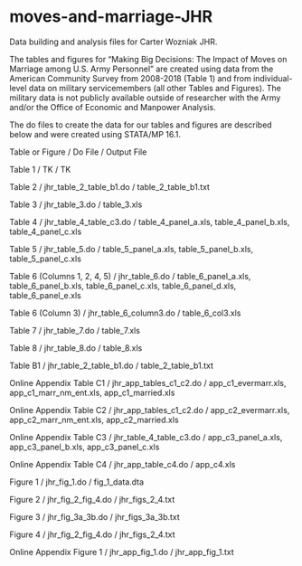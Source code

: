 # moves-and-marriage-JHR
Data building and analysis files for Carter Wozniak JHR.

The tables and figures for “Making Big Decisions: The Impact of Moves on Marriage among U.S. Army Personnel” are created using data from the American Community Survey from 2008-2018 (Table 1) and from individual-level data on military servicemembers (all other Tables and Figures).  The military data is not publicly available outside of researcher with the Army and/or the Office of Economic and Manpower Analysis. 

The do files to create the data for our tables and figures are described below and were created using STATA/MP 16.1.  

Table or Figure / Do File /	Output File

Table 1	/ TK / TK

Table 2 /	jhr_table_2_table_b1.do /	table_2_table_b1.txt

Table 3 /	jhr_table_3.do / table_3.xls

Table 4 /	jhr_table_4_table_c3.do	/ table_4_panel_a.xls, table_4_panel_b.xls, table_4_panel_c.xls

Table 5	/ jhr_table_5.do	/ table_5_panel_a.xls, table_5_panel_b.xls, table_5_panel_c.xls

Table 6 (Columns 1, 2, 4, 5) /	jhr_table_6.do /	table_6_panel_a.xls, table_6_panel_b.xls, table_6_panel_c.xls, table_6_panel_d.xls, table_6_panel_e.xls

Table 6 (Column 3) /	jhr_table_6_column3.do	/ table_6_col3.xls

Table 7 /	jhr_table_7.do /	table_7.xls

Table 8	/ jhr_table_8.do	/ table_8.xls

Table B1	/ jhr_table_2_table_b1.do /	table_2_table_b1.txt

Online Appendix Table C1 /	jhr_app_tables_c1_c2.do /	app_c1_evermarr.xls, app_c1_marr_nm_ent.xls, app_c1_married.xls

Online Appendix Table C2	/ jhr_app_tables_c1_c2.do /	app_c2_evermarr.xls, app_c2_marr_nm_ent.xls, app_c2_married.xls

Online Appendix Table C3 /	jhr_table_4_table_c3.do /	app_c3_panel_a.xls, app_c3_panel_b.xls, app_c3_panel_c.xls

Online Appendix Table C4 /	jhr_app_table_c4.do /	app_c4.xls

Figure 1	/ jhr_fig_1.do /	fig_1_data.dta

Figure 2 /	jhr_fig_2_fig_4.do /	jhr_figs_2_4.txt

Figure 3 /	jhr_fig_3a_3b.do /	jhr_figs_3a_3b.txt

Figure 4	/ jhr_fig_2_fig_4.do /	jhr_figs_2_4.txt

Online Appendix  Figure 1	/ jhr_app_fig_1.do	/ jhr_app_fig_1.txt



